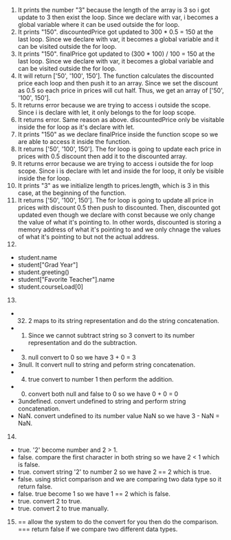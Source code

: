 1. It prints the number "3" because the length of the array is 3 so i got update to 3 then exist the loop. Since we declare with var, i becomes a global variable where it can be used outside the for loop.
2. It prints "150". discountedPrice got updated to 300 * 0.5 = 150 at the last loop. Since we declare with var, it becomes a global variable and it can be visited outside the for loop.
3. It prints "150". finalPrice got updated to (300 * 100) / 100 = 150 at the last loop. Since we declare with var, it becomes a global variable and can be visited outside the for loop.
4. It will return ['50', '100', 150']. The function calculates the discounted price each loop and then push it to an array. Since we set the discount as 0.5 so each price in prices will cut half. Thus, we get an array of ['50', '100', 150'].
5. It returns error because we are trying to access i outside the scope. Since i is declare with let, it only belongs to the for loop scope.
6. It returns error. Same reason as above. discountedPrice only be visitable inside the for loop as it's declare with let.
7. It prints "150" as we declare finalPrice inside the function scope so we are able to access it inside the function. 
8. It returns ['50', '100', 150']. The for loop is going to update each price in prices with 0.5 discount then add it to the discounted array. 
9. It returns error because we are trying to access i outside the for loop scope. Since i is declare with let and inside the for loop, it only be visible inside the for loop.
10. It prints "3" as we initialize length to prices.length, which is 3 in this case, at the beginning of the function.
11. It returns ['50', '100', 150']. The for loop is going to update all price in prices with discount 0.5 then push to discounted. Then, discounted got updated even though we declare with const because we only change the value of what it's pointing to. In other words, discounted is storing a memory address of what it's pointing to and we only chnage the values of what it's pointing to but not the actual address. 
12.
  -  student.name
  -  student["Grad Year"]
  -  student.greeting()
  -  student["Favorite Teacher"].name
  -  student.courseLoad[0]

13.
  - 32. 2 maps to its string representation and do the string concatenation.
  - 1. Since we cannot subtract string so 3 convert to its number representation and do the subtraction.
  - 3. null convert to 0 so we have 3 + 0 = 3
  - 3null. It convert null to string and peform string concatenation.
  - 4. true convert to number 1 then perform the addition.
  - 0. convert both null and false to 0 so we have 0 + 0 = 0
  - 3undefined. convert undefined to string and perform string concatenation.
  - NaN. convert undefined to its number value NaN so we have 3 - NaN = NaN.

14.
  - true. '2' become number and 2 > 1.
  - false. compare the first character in both string so we have 2 < 1 which is false.
  - true. convert string '2' to number 2 so we have 2 == 2 which is true.
  - false. using strict comparison and we are comparing two data type so it return false.
  - false. true become 1 so we have 1 == 2 which is false.
  - true. convert 2 to true.
  - true. convert 2 to true manually.

15. == allow the system to do the convert for you then do the comparison. === return false if we compare two different data types. 
